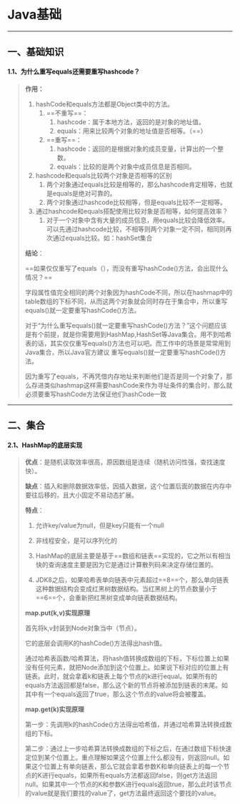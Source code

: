 # Java基础

-----

## 一、基础知识

#### 1.1、为什么重写equals还需要重写hashcode？

> **作用：**
>
> 1. hashCode和equals方法都是Object类中的方法。
>    1. ==不重写==：
>       1. hashcode：属于本地方法，返回的是对象的地址值。
>       2. equals：用来比较两个对象的地址值是否相等。（==）
>    2. ==重写==：
>       1. hashcode：返回的是根据对象的成员变量，计算出的一个整数。
>       2. equals：比较的是两个对象中成员信息是否相同。
> 2. hashcode和equals比较两个对象是否相等的区别
>    1. 两个对象通过equals比较是相等的，那么hashcode肯定相等，也就是equals是绝对可靠的。
>    2. 两个对象通过hashcode比较相等，但是equals比较不一定相等。
> 3. 通过hashcode和equals搭配使用比较对象是否相等，如何提高效率？
>    1. 对于一个对象中含有大量的成员信息，用equals比较会降低效率。可以先通过hashcode比较，不相等则两个对象一定不同，相同则再次通过equals比较。如：hashSet集合
>
> **结论**：
>
> ==如果仅仅重写了equals（），而没有重写hashCode()方法，会出现什么情况？==
>
> ​	字段属性值完全相同的两个对象因为hashCode不同，所以在hashmap中的table数组的下标不同，从而这两个对象就会同时存在于集合中，所以重写equals()就一定要重写hashCode()方法。
>
> ​	对于“为什么重写equals()就一定要重写hashCode()方法？”这个问题应该是有个前提，就是你需要用到HashMap,HashSet等Java集合。用不到哈希表的话，其实仅仅重写equals()方法也可以吧。而工作中的场景是常常用到Java集合，所以Java官方建议 重写equals()就一定要重写hashCode()方法。
>
> ​	因为重写了equals，不再凭借内存地址来判断他们是否是同一个对象了，那么存进类似hashmap这样需要hashCode来作为寻址条件的集合时，那么就必须要重写hashCode方法保证他们hashCode一致



---

## 二、集合

#### 2.1、HashMap的底层实现

> **优点**：是随机读取效率很高，原因数组是连续（随机访问性强，查找速度快）。
>
> **缺点**：插入和删除数据效率低，因插入数据，这个位置后面的数据在内存中要往后移的，且大小固定不易动态扩展。
>
> **特点**：
>
> 1. 允许key/value为null，但是key只能有一个null
> 2. 非线程安全，是可以序列化的
>
> 3. HashMap的底层主要是基于==数组和链表==实现的，它之所以有相当快的查询速度主要是因为它是通过计算散列码来决定存储位置的。
> 4. JDK8之后，如果哈希表单向链表中元素超过==8==个，那么单向链表这种数据结构会变成红黑树数据结构。当红黑树上的节点数量小于==6==个，会重新把红黑树变成单向链表数据结构。
>
> **map.put(k,v)实现原理**
>
> 首先将k,v封装到Node对象当中（节点）。
>
> 它的底层会调用K的hashCode()方法得出hash值。
>
> 通过哈希表函数/哈希算法，将hash值转换成数组的下标，下标位置上如果没有任何元素，就把Node添加到这个位置上。如果说下标对应的位置上有链表。此时，就会拿着k和链表上每个节点的k进行equal。如果所有的equals方法返回都是false，那么这个新的节点将被添加到链表的末尾。如其中有一个equals返回了true，那么这个节点的value将会被覆盖。
>
> **map.get(k)实现原理**
>
> 第一步：先调用k的hashCode()方法得出哈希值，并通过哈希算法转换成数组的下标。
>
> 第二步：通过上一步哈希算法转换成数组的下标之后，在通过数组下标快速定位到某个位置上。重点理解如果这个位置上什么都没有，则返回null。如果这个位置上有单向链表，那么它就会拿着参数K和单向链表上的每一个节点的K进行equals，如果所有equals方法都返回false，则get方法返回null。如果其中一个节点的K和参数K进行equals返回true，那么此时该节点的value就是我们要找的value了，get方法最终返回这个要找的value。











